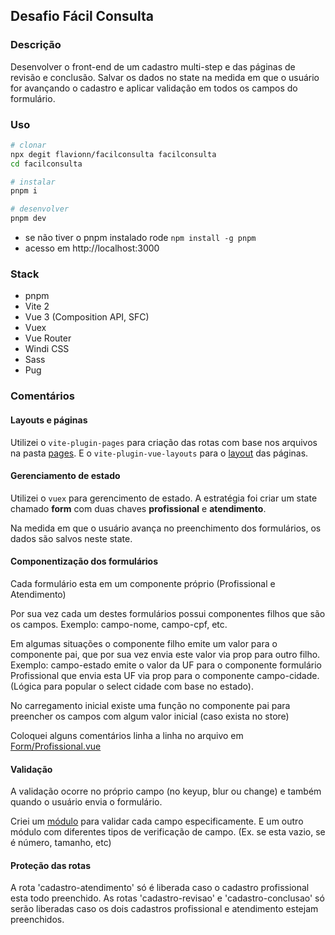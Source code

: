 ## Desafio Fácil Consulta

### Descrição
Desenvolver o front-end de um cadastro multi-step e das páginas de revisão e conclusão. Salvar os dados no state na medida em que o usuário for avançando o cadastro e aplicar validação em todos os campos do formulário.

### Uso
```bash
# clonar
npx degit flavionn/facilconsulta facilconsulta
cd facilconsulta

# instalar
pnpm i

# desenvolver
pnpm dev
```

- se não tiver o pnpm instalado rode `npm install -g pnpm`
- acesso em http://localhost:3000

### Stack
- pnpm
- Vite 2
- Vue 3 (Composition API, SFC)
- Vuex
- Vue Router
- Windi CSS
- Sass
- Pug

### Comentários

#### Layouts e páginas

Utilizei o `vite-plugin-pages` para criação das rotas com base nos arquivos na pasta [pages](./src/pages). E o `vite-plugin-vue-layouts` para o [layout](.src/layouts) das páginas.

#### Gerenciamento de estado

Utilizei o `vuex` para gerencimento de estado. A estratégia foi criar um state chamado **form** com duas chaves **profissional** e **atendimento**.

Na medida em que o usuário avança no preenchimento dos formulários, os dados são salvos neste state.

#### Componentização dos formulários

Cada formulário esta em um componente próprio (Profissional e Atendimento)

Por sua vez cada um destes formulários possui componentes filhos que são os campos. Exemplo: campo-nome, campo-cpf, etc.

Em algumas situações o componente filho emite um valor para o componente pai, que por sua vez envia este valor via prop para outro filho. Exemplo: campo-estado emite o valor da UF para o componente formulário Profissional que envia esta UF via prop para o componente campo-cidade. (Lógica para popular o select cidade com base no estado).

No carregamento inicial existe uma função no componente pai para preencher os campos com algum valor inicial (caso exista no store)

Coloquei alguns comentários linha a linha no arquivo em [Form/Profissional.vue](.src/components)

#### Validação

A validação ocorre no próprio campo (no keyup, blur ou change) e também quando o usuário envia o formulário.

Criei um [módulo](.src/modules) para validar cada campo especificamente. E um outro módulo com diferentes tipos de verificação de campo. (Ex. se esta vazio, se é número, tamanho, etc)

#### Proteção das rotas

A rota 'cadastro-atendimento' só é liberada caso o cadastro profissional esta todo preenchido.
As rotas 'cadastro-revisao' e 'cadastro-conclusao' só serão liberadas caso os dois cadastros profissional e atendimento estejam preenchidos.